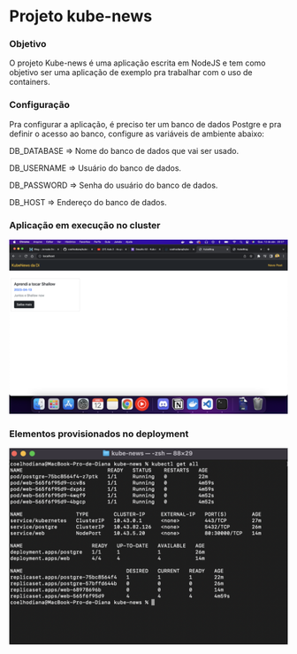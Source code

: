 # Projeto kube-news

### Objetivo
O projeto Kube-news é uma aplicação escrita em NodeJS e tem como objetivo ser uma aplicação de exemplo pra trabalhar com o uso de containers.

### Configuração
Pra configurar a aplicação, é preciso ter um banco de dados Postgre e pra definir o acesso ao banco, configure as variáveis de ambiente abaixo:

DB_DATABASE => Nome do banco de dados que vai ser usado.

DB_USERNAME => Usuário do banco de dados.

DB_PASSWORD => Senha do usuário do banco de dados.

DB_HOST => Endereço do banco de dados.

### Aplicação em execução no cluster
![Aplicação em execução no cluster](https://github.com/coelhodiana/kube-news/blob/main/assets/img/app.png?raw=true)

### Elementos provisionados no deployment
![k8s](https://github.com/coelhodiana/kube-news/blob/main/assets/img/k8s.png?raw=true)
